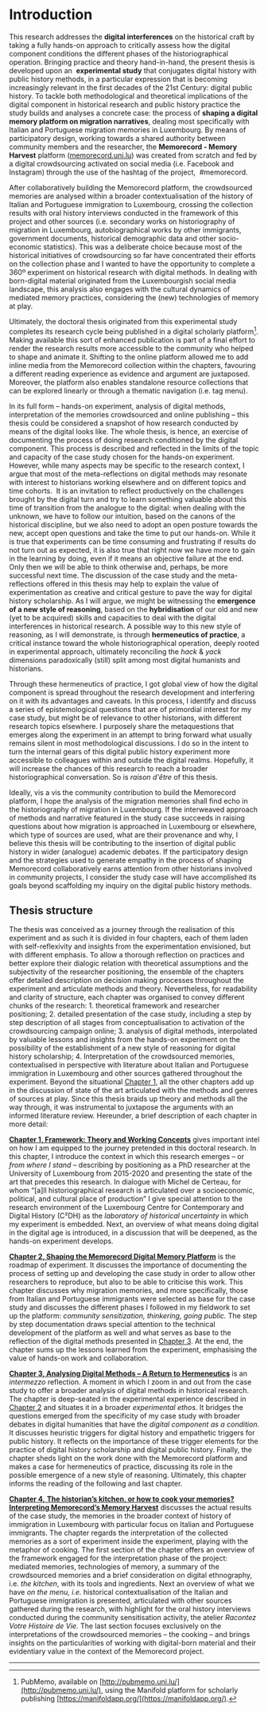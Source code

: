 # Introduction

This research addresses the **digital interferences** on the historical craft by taking a fully hands-on approach to critically assess how the digital component conditions the different phases of the historiographical operation. Bringing practice and theory hand-in-hand, the present thesis is developed upon an  **experimental study** that conjugates digital history with public history methods, in a particular expression that is becoming increasingly relevant in the first decades of the 21st Century: digital public history. To tackle both methodological and theoretical implications of the digital component in historical research and public history practice the study builds and analyses a concrete case: the process of **shaping a digital memory platform on migration narratives**, dealing most specifically with Italian and Portuguese migration memories in Luxembourg. By means of participatory design, working towards a shared authority between community members and the researcher, the **Memorecord - Memory Harvest** platform ([memorecord.uni.lu](https://memorecord.uni.lu/)) was created from scratch and fed by a digital crowdsourcing activated on social media (i.e. Facebook and Instagram) through the use of the hashtag of the project,  \#memorecord. 

After collaboratively building the Memorecord platform, the crowdsourced memories are analysed within a broader contextualisation of the history of Italian and Portuguese immigration to Luxembourg, crossing the collection results with oral history interviews conducted in the framework of this project and other sources (i.e. secondary works on historiography of migration in Luxembourg, autobiographical works by other immigrants, government documents, historical demographic data and other socio-economic statistics). This was a deliberate choice because most of the historical initiatives of crowdsourcing so far have concentrated their efforts on the collection phase and I wanted to have the opportunity to complete a 360º experiment on historical research with digital methods. In dealing with born-digital material originated from the Luxembourgish social media landscape, this analysis also engages with the cultural dynamics of mediated memory practices, considering the (new) technologies of memory at play.

Ultimately, the doctoral thesis originated from this experimental study completes its research cycle being published in a digital scholarly platform[^ref-1]. Making available this sort of enhanced publication is part of a final effort to render the research results more accessible to the community who helped to shape and animate it. Shifting to the online platform allowed me to add inline media from the Memorecord collection within the chapters, favouring a different reading experience as evidence and argument are juxtaposed. Moreover, the platform also enables standalone resource collections that can be explored linearly or through a thematic navigation (i.e. tag menu).

In its full form – hands-on experiment, analysis of digital methods, interpretation of the memories crowdsourced and online publishing – this thesis could be considered a snapshot of how research conducted by means of the digital looks like. The whole thesis, is hence, an exercise of documenting the process of doing research conditioned by the digital component. This process is described and reflected in the limits of the topic and capacity of the case study chosen for the hands-on experiment. However, while many aspects may be specific to the research context, I argue that most of the meta-reflections on digital methods may resonate with interest to historians working elsewhere and on different topics and time cohorts.  It is an invitation to reflect productively on the challenges brought by the digital turn and try to learn something valuable about this time of transition from the analogue to the digital: when dealing with the unknown, we have to follow our intuition, based on the canons of the historical discipline, but we also need to adopt an open posture towards the new, accept open questions and take the time to put our hands-on. While it is true that experiments can be time consuming and frustrating if results do not turn out as expected, it is also true that right now we have more to gain in the learning by doing, even if it means an objective failure at the end. Only then we will be able to think otherwise and, perhaps, be more successful next time. The discussion of the case study and the meta-reflections offered in this thesis may help to explain the value of experimentation as creative and critical gesture to pave the way for digital history scholarship. As I will argue, we might be witnessing the **emergence of a new style of reasoning**, based on the **hybridisation** of our old and new (yet to be acquired) skills and capacities to deal with the digital interferences in historical research. A possible way to this new style of reasoning, as I will demonstrate, is through **hermeneutics of practice**, a critical instance toward the whole historiographical operation, deeply rooted in experimental approach, ultimately reconciling the _hack_ & _yack_ dimensions paradoxically (still) split among most digital humanists and historians.

Through these hermeneutics of practice, I got global view of how the digital component is spread throughout the research development and interfering on it with its advantages and caveats. In this process, I identify and discuss a series of epistemological questions that are of primordial interest for my case study, but might be of relevance to other historians, with different research topics elsewhere. I purposely share the metaquestions that emerges along the experiment in an attempt to bring forward what usually remains silent in most methodological discussions. I do so in the intent to turn the internal gears of this digital public history experiment more accessible to colleagues within and outside the digital realms. Hopefully, it will increase the chances of this research to reach a broader historiographical conversation. So is _raison d'être_ of this thesis.  

Ideally, vis a vis the community contribution to build the Memorecord platform, I hope the analysis of the migration memories shall find echo in the historiography of migration in Luxembourg. If the interweaved approach of methods and narrative featured in the study case succeeds in raising questions about how migration is approached in Luxembourg or elsewhere, which type of sources are used, what are their provenance and why, I believe this thesis will be contributing to the insertion of digital public history in wider (analogue) academic debates. If the participatory design and the strategies used to generate empathy in the process of shaping Memorecord collaboratively earns attention from other historians involved in community projects, I consider the study case will have accomplished its goals beyond scaffolding my inquiry on the digital public history methods.

## Thesis structure

The thesis was conceived as a journey through the realisation of this experiment and as such it is divided in four chapters, each of them laden with self-reflexivity and insights from the experimentation envisioned, but with different emphasis. To allow a thorough reflection on practices and better explore their dialogic relation with theoretical assumptions and the subjectivity of the researcher positioning, the ensemble of the chapters offer detailed description on decision making processes throughout the experiment and articulate methods and theory. Nevertheless, for readability and clarity of structure, each chapter was organised to convey different chunks of the research: 1. theoretical framework and researcher positioning; 2. detailed presentation of the case study, including a step by step description of all stages from conceptualisation to activation of the crowdsourcing campaign online; 3. analysis of digital methods, interpolated by valuable lessons and insights from the hands-on experiment on the possibility of the establishment of a new style of reasoning for digital history scholarship; 4. Interpretation of the crowdsourced memories, contextualised in perspective with literature about Italian and Portuguese immigration in Luxembourg and other sources gathered throughout the experiment. Beyond the situational [Chapter 1](./ch1), all the other chapters add up in the discussion of state of the art articulated with the methods and genres of sources at play. Since this thesis braids up theory and methods all the way through, it was instrumental to juxtapose the arguments with an informed literature review. Hereunder, a brief description of each chapter in more detail:

[**Chapter 1, Framework: Theory and Working Concepts**](./ch1) gives important intel on how I am equipped to the journey pretended in this doctoral research. In this chapter, I introduce the context in which this research emerges – or _from where I stand_ – describing by positioning as a PhD researcher at the University of Luxembourg from 2015-2020 and presenting the state of the art that precedes this research. In dialogue with Michel de Certeau, for whom “\[a]ll historiographical research is articulated over a socioeconomic, political, and cultural place of production” I give special attention to the research environment of the Luxembourg Centre for Contemporary and Digital History (C²DH) as the _laboratory of historical uncertainty_ in which my experiment is embedded. Next, an overview of what means doing digital in the digital age is introduced, in a discussion that will be deepened, as the hands-on experiment develops.

[**Chapter 2, Shaping the Memorecord Digital Memory Platform**](./ch2) is the roadmap of experiment. It discusses the importance of documenting the process of setting up and developing the case study in order to allow other researchers to reproduce, but also to be able to criticise this work. This chapter discusses why migration memories, and more specifically, those from Italian and Portuguese immigrants were selected as base for the case study and discusses the different phases I followed in my fieldwork to set up the platform: _community sensitization, thinkering, going public._ The step by step documentation draws special attention to the technical development of the platform as well and what serves as base to the reflection of the digital methods presented in [Chapter 3](#). At the end, the chapter sums up the lessons learned from the experiment, emphasising the value of hands-on work and collaboration.

[**Chapter 3, Analysing Digital Methods – A Return to Hermeneutics**](#) is an _intermezzo_ reflection. A moment in which I zoom in and out from the case study to offer a broader analysis of digital methods in historical research. The chapter is deep-seated in the experimental experience described in [Chapter 2](./ch2) and situates it in a broader _experimental ethos_. It bridges the questions emerged from the specificity of my case study with broader debates in digital humanities that have the _digital component as a condition._ It discusses heuristic triggers for digital history and empathetic triggers for public history. It reflects on the importance of these trigger elements for the practice of digital history scholarship and digital public history. Finally, the chapter sheds light on the work done with the Memorecord platform and makes a case for hermeneutics of practice, discussing its role in the possible emergence of a new style of reasoning. Ultimately, this chapter informs the reading of the following and last chapter.

[**Chapter 4,** **The historian’s kitchen, or how to cook your memories? Interpreting Memorecord’s Memory Harvest**](#) discusses the actual results of the case study, the memories in the broader context of history of immigration in Luxembourg with particular focus on Italian and Portuguese immigrants. The chapter regards the interpretation of the collected memories as a sort of experiment inside the experiment, playing with the metaphor of cooking. The first section of the chapter offers an overview of the framework engaged for the interpretation phase of the project: mediated memories, technologies of memory, a summary of the crowdsourced memories and a brief consideration on digital ethnography, i.e. _the kitchen_, with its tools and ingredients. Next an overview of what we have _on the menu, i.e._ historical contextualisation of the Italian and Portuguese immigration is presented, articulated with other sources gathered during the research, with highlight for the oral history interviews conducted during the community sensitisation activity, the atelier _Racontez Votre Histoire de Vie._ The last section focuses exclusively on the interpretations of the crowdsourced memories – the cooking – and brings insights on the particularities of working with digital-born material and their evidentiary value in the context of the Memorecord project.

---

[^ref-1]: PubMemo, available on [http://pubmemo.uni.lu/](http://pubmemo.uni.lu/), using the Manifold platform for scholarly publishing [https://manifoldapp.org/](https://manifoldapp.org/).
